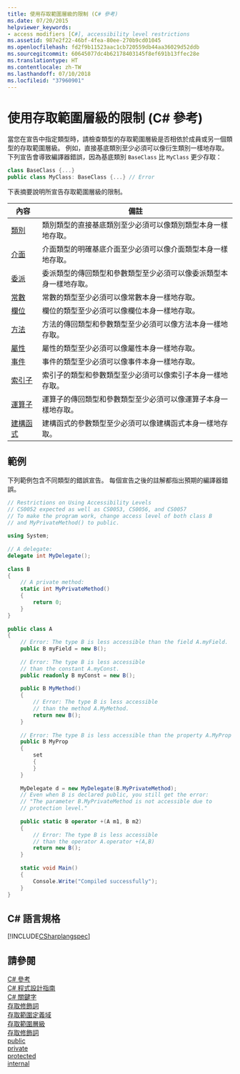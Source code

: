 ```yaml
---
title: 使用存取範圍層級的限制 (C# 參考)
ms.date: 07/20/2015
helpviewer_keywords:
- access modifiers [C#], accessibility level restrictions
ms.assetid: 987e2f22-46bf-4fea-80ee-270b9cd01045
ms.openlocfilehash: fd2f9b11523aac1cb720559db44aa36029d52ddb
ms.sourcegitcommit: 60645077dc4b62178403145f8ef691b13ffec28e
ms.translationtype: HT
ms.contentlocale: zh-TW
ms.lasthandoff: 07/10/2018
ms.locfileid: "37960901"
---
```

# <a name="restrictions-on-using-accessibility-levels-c-reference"></a>使用存取範圍層級的限制 (C# 參考)
當您在宣告中指定類型時，請檢查類型的存取範圍層級是否相依於成員或另一個類型的存取範圍層級。 例如，直接基底類別至少必須可以像衍生類別一樣地存取。 下列宣告會導致編譯器錯誤，因為基底類別 `BaseClass` 比 `MyClass` 更少存取：  
  
```csharp  
class BaseClass {...}  
public class MyClass: BaseClass {...} // Error  
```  
  
 下表摘要說明所宣告存取範圍層級的限制。  
  
|內容|備註|  
|-------------|-------------|  
|[類別](../../../csharp/programming-guide/classes-and-structs/classes.md)|類別類型的直接基底類別至少必須可以像類別類型本身一樣地存取。|  
|[介面](../../../csharp/programming-guide/interfaces/index.md)|介面類型的明確基底介面至少必須可以像介面類型本身一樣地存取。|  
|[委派](../../../csharp/programming-guide/delegates/index.md)|委派類型的傳回類型和參數類型至少必須可以像委派類型本身一樣地存取。|  
|[常數](../../../csharp/programming-guide/classes-and-structs/constants.md)|常數的類型至少必須可以像常數本身一樣地存取。|  
|[欄位](../../../csharp/programming-guide/classes-and-structs/fields.md)|欄位的類型至少必須可以像欄位本身一樣地存取。|  
|[方法](../../../csharp/programming-guide/classes-and-structs/methods.md)|方法的傳回類型和參數類型至少必須可以像方法本身一樣地存取。|  
|[屬性](../../../csharp/programming-guide/classes-and-structs/properties.md)|屬性的類型至少必須可以像屬性本身一樣地存取。|  
|[事件](../../../csharp/programming-guide/events/index.md)|事件的類型至少必須可以像事件本身一樣地存取。|  
|[索引子](../../../csharp/programming-guide/indexers/index.md)|索引子的類型和參數類型至少必須可以像索引子本身一樣地存取。|  
|[運算子](../../../csharp/programming-guide/statements-expressions-operators/operators.md)|運算子的傳回類型和參數類型至少必須可以像運算子本身一樣地存取。|  
|[建構函式](../../../csharp/programming-guide/classes-and-structs/constructors.md)|建構函式的參數類型至少必須可以像建構函式本身一樣地存取。|  
  
## <a name="example"></a>範例  
 下列範例包含不同類型的錯誤宣告。 每個宣告之後的註解都指出預期的編譯器錯誤。  
  
```csharp  
// Restrictions on Using Accessibility Levels  
// CS0052 expected as well as CS0053, CS0056, and CS0057  
// To make the program work, change access level of both class B  
// and MyPrivateMethod() to public.  
  
using System;  
  
// A delegate:  
delegate int MyDelegate();  
  
class B  
{  
    // A private method:  
    static int MyPrivateMethod()  
    {  
        return 0;  
    }  
}  
  
public class A  
{  
    // Error: The type B is less accessible than the field A.myField.  
    public B myField = new B();  
  
    // Error: The type B is less accessible  
    // than the constant A.myConst.  
    public readonly B myConst = new B();  
  
    public B MyMethod()  
    {  
        // Error: The type B is less accessible   
        // than the method A.MyMethod.  
        return new B();  
    }  
  
    // Error: The type B is less accessible than the property A.MyProp  
    public B MyProp  
    {  
        set  
        {  
        }  
    }  
  
    MyDelegate d = new MyDelegate(B.MyPrivateMethod);  
    // Even when B is declared public, you still get the error:   
    // "The parameter B.MyPrivateMethod is not accessible due to   
    // protection level."  
  
    public static B operator +(A m1, B m2)  
    {  
        // Error: The type B is less accessible  
        // than the operator A.operator +(A,B)  
        return new B();  
    }  
  
    static void Main()  
    {  
        Console.Write("Compiled successfully");  
    }  
}  
```  
  
## <a name="c-language-specification"></a>C# 語言規格  
 [!INCLUDE[CSharplangspec](~/includes/csharplangspec-md.md)]  
  
## <a name="see-also"></a>請參閱  
 [C# 參考](../../../csharp/language-reference/index.md)  
 [C# 程式設計指南](../../../csharp/programming-guide/index.md)  
 [C# 關鍵字](../../../csharp/language-reference/keywords/index.md)  
 [存取修飾詞](../../../csharp/language-reference/keywords/access-modifiers.md)  
 [存取範圍定義域](../../../csharp/language-reference/keywords/accessibility-domain.md)  
 [存取範圍層級](../../../csharp/language-reference/keywords/accessibility-levels.md)  
 [存取修飾詞](../../../csharp/programming-guide/classes-and-structs/access-modifiers.md)  
 [public](../../../csharp/language-reference/keywords/public.md)  
 [private](../../../csharp/language-reference/keywords/private.md)  
 [protected](../../../csharp/language-reference/keywords/protected.md)  
 [internal](../../../csharp/language-reference/keywords/internal.md)
